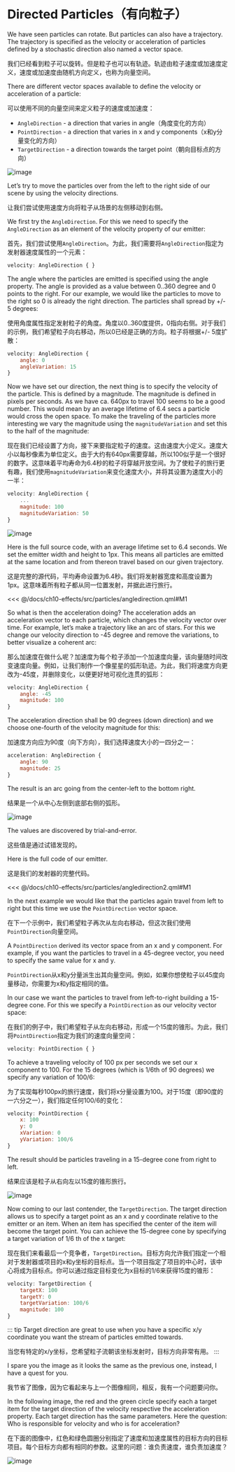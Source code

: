 # Directed Particles（有向粒子）

We have seen particles can rotate. But particles can also have a trajectory. The trajectory is specified as the velocity or acceleration of particles defined by a stochastic direction also named a vector space.

我们已经看到粒子可以旋转。但是粒子也可以有轨迹。轨迹由粒子速度或加速度定义，速度或加速度由随机方向定义，也称为向量空间。

There are different vector spaces available to define the velocity or acceleration of a particle:

可以使用不同的向量空间来定义粒子的速度或加速度：


* `AngleDirection` - a direction that varies in angle（角度变化的方向）
* `PointDirection` - a direction that varies in x and y components（x和y分量变化的方向）
* `TargetDirection` - a direction towards the target point（朝向目标点的方向）

![image](./assets/particle_directions.png)

Let’s try to move the particles over from the left to the right side of our scene by using the velocity directions.

让我们尝试使用速度方向将粒子从场景的左侧移动到右侧。


We first try the `AngleDirection`. For this we need to specify the `AngleDirection` as an element of the velocity property of our emitter:

首先，我们尝试使用`AngleDirection`。为此，我们需要将`AngleDirection`指定为发射器速度属性的一个元素：


```qml
velocity: AngleDirection { }
```

The angle where the particles are emitted is specified using the angle property. The angle is provided as a value between 0..360 degree and 0 points to the right. For our example, we would like the particles to move to the right so 0 is already the right direction. The particles shall spread by +/- 5 degrees:

使用角度属性指定发射粒子的角度。角度以0..360度提供，0指向右侧。对于我们的示例，我们希望粒子向右移动，所以0已经是正确的方向。粒子将根据+/- 5度扩散：

```qml
velocity: AngleDirection {
    angle: 0
    angleVariation: 15
}
```

Now we have set our direction, the next thing is to specify the velocity of the particle. This is defined by a magnitude. The magnitude is defined in pixels per seconds. As we have ca. 640px to travel 100 seems to be a good number. This would mean by an average lifetime of 6.4 secs a particle would cross the open space. To make the traveling of the particles more interesting we vary the magnitude using the `magnitudeVariation` and set this to the half of the magnitude:

现在我们已经设置了方向，接下来要指定粒子的速度。这由速度大小定义。速度大小以每秒像素为单位定义。由于大约有640px需要穿越，所以100似乎是一个很好的数字。这意味着平均寿命为6.4秒的粒子将穿越开放空间。为了使粒子的旅行更有趣，我们使用`magnitudeVariation`来变化速度大小，并将其设置为速度大小的一半：


```qml
velocity: AngleDirection {
    ...
    magnitude: 100
    magnitudeVariation: 50
}
```

![image](./assets/angledirection.png)

Here is the full source code, with an average lifetime set to 6.4 seconds. We set the emitter width and height to 1px. This means all particles are emitted at the same location and from thereon travel based on our given trajectory.

这是完整的源代码，平均寿命设置为6.4秒。我们将发射器宽度和高度设置为1px。这意味着所有粒子都从同一位置发射，并据此进行旅行。

<<< @/docs/ch10-effects/src/particles/angledirection.qml#M1

So what is then the acceleration doing? The acceleration adds an acceleration vector to each particle, which changes the velocity vector over time. For example, let’s make a trajectory like an arc of stars. For this we change our velocity direction to -45 degree and remove the variations, to better visualize a coherent arc:

那么加速度在做什么呢？加速度为每个粒子添加一个加速度向量，该向量随时间改变速度向量。例如，让我们制作一个像星星的弧形轨迹。为此，我们将速度方向更改为-45度，并删除变化，以便更好地可视化连贯的弧形：

```qml
velocity: AngleDirection {
    angle: -45
    magnitude: 100
}
```

The acceleration direction shall be 90 degrees (down direction) and we choose one-fourth of the velocity magnitude for this:


加速度方向应为90度（向下方向），我们选择速度大小的一四分之一：


```qml
acceleration: AngleDirection {
    angle: 90
    magnitude: 25
}
```

The result is an arc going from the center-left to the bottom right.

结果是一个从中心左侧到底部右侧的弧形。

![image](./assets/angledirection2.png)

The values are discovered by trial-and-error.

这些值是通过试错发现的。


Here is the full code of our emitter.

这是我们的发射器的完整代码。


<<< @/docs/ch10-effects/src/particles/angledirection2.qml#M1

In the next example we would like that the particles again travel from left to right but this time we use the `PointDirection` vector space.

在下一个示例中，我们希望粒子再次从左向右移动，但这次我们使用`PointDirection`向量空间。


A `PointDirection` derived its vector space from an x and y component. For example, if you want the particles to travel in a 45-degree vector, you need to specify the same value for x and y.

`PointDirection`从x和y分量派生出其向量空间。例如，如果你想使粒子以45度向量移动，你需要为x和y指定相同的值。

In our case we want the particles to travel from left-to-right building a 15-degree cone. For this we specify a `PointDirection` as our velocity vector space:

在我们的例子中，我们希望粒子从左向右移动，形成一个15度的锥形。为此，我们将`PointDirection`指定为我们的速度向量空间：


```qml
velocity: PointDirection { }
```

To achieve a traveling velocity of 100 px per seconds we set our x component to 100. For the 15 degrees (which is 1/6th of 90 degrees) we specify any variation of 100/6:

为了实现每秒100px的旅行速度，我们将x分量设置为100。对于15度（即90度的一六分之一），我们指定任何100/6的变化：


```qml
velocity: PointDirection {
    x: 100
    y: 0
    xVariation: 0
    yVariation: 100/6
}
```

The result should be particles traveling in a 15-degree cone from right to left.

结果应该是粒子从右向左以15度的锥形旅行。


![image](./assets/pointdirection.png)

Now coming to our last contender, the `TargetDirection`. The target direction allows us to specify a target point as an x and y coordinate relative to the emitter or an item. When an item has specified the center of the item will become the target point. You can achieve the 15-degree cone by specifying a target variation of 1/6 th of the x target:

现在我们来看最后一个竞争者，`TargetDirection`。目标方向允许我们指定一个相对于发射器或项目的x和y坐标的目标点。当一个项目指定了项目的中心时，该中心将成为目标点。你可以通过指定目标变化为x目标的1/6来获得15度的锥形：

```qml
velocity: TargetDirection {
    targetX: 100
    targetY: 0
    targetVariation: 100/6
    magnitude: 100
}
```

::: tip
Target direction are great to use when you have a specific x/y coordinate you want the stream of particles emitted towards.

当您有特定的x/y坐标，您希望粒子流朝该坐标发射时，目标方向非常有用。
:::

I spare you the image as it looks the same as the previous one, instead, I have a quest for you.

我节省了图像，因为它看起来与上一个图像相同，相反，我有一个问题要问你。

In the following image, the red and the green circle specify each a target item for the target direction of the velocity respective the acceleration property. Each target direction has the same parameters. Here the question: Who is responsible for velocity and who is for acceleration?

在下面的图像中，红色和绿色圆圈分别指定了速度和加速度属性的目标方向的目标项目。每个目标方向都有相同的参数。这里的问题：谁负责速度，谁负责加速度？


![image](./assets/directionquest.png)
